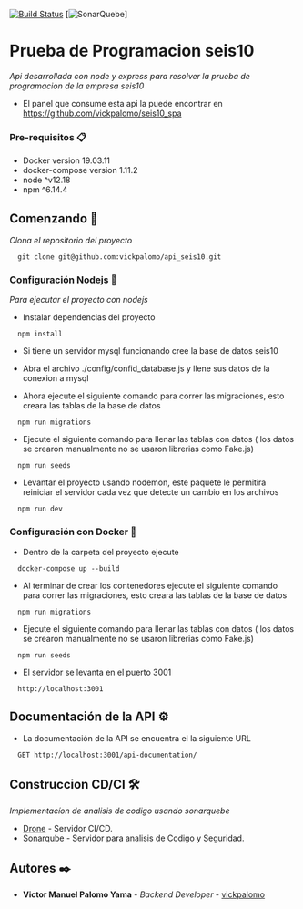 [![Build Status](http://54.184.109.104:8080/api/badges/vickpalomo/api_seis10/status.svg)](http://54.184.109.104:8080/vickpalomo/api_seis10)
[![SonarQuebe](http://54.184.109.104:9000/api/project_badges/measure?project=vickpalomo%3Aapi_seis10&metric=alert_status)]

# Prueba de Programacion seis10

_Api desarrollada con node y express para resolver la prueba de programacion de la empresa seis10_

* El panel que consume esta api la puede encontrar en https://github.com/vickpalomo/seis10_spa

### Pre-requisitos 📋

* Docker version 19.03.11
* docker-compose version 1.11.2
* node ^v12.18
* npm ^6.14.4

## Comenzando 🚀

_Clona el repositorio del proyecto_
```
  git clone git@github.com:vickpalomo/api_seis10.git
```

### Configuración Nodejs 🔧

_Para ejecutar el proyecto con nodejs_

* Instalar dependencias del proyecto

```
  npm install
```
* Si tiene un servidor mysql funcionando cree la base de datos seis10

* Abra el archivo ./config/confid_database.js y llene sus datos de la conexion a mysql

* Ahora ejecute el siguiente comando para correr las migraciones, esto creara las tablas de la base de datos

```
  npm run migrations
```

* Ejecute el siguiente comando para llenar las tablas con datos ( los datos se crearon manualmente no se usaron librerias como Fake.js)

```
  npm run seeds
```

* Levantar el proyecto usando nodemon, este paquete le permitira reiniciar el servidor cada vez que detecte un cambio en los archivos

```
  npm run dev
```

### Configuración con Docker 🔧

* Dentro de la carpeta del proyecto ejecute

```
  docker-compose up --build
```
* Al terminar de crear los contenedores ejecute el siguiente comando para correr las migraciones, esto creara las tablas de la base de datos

```
  npm run migrations
```

* Ejecute el siguiente comando para llenar las tablas con datos ( los datos se crearon manualmente no se usaron librerias como Fake.js)

```
  npm run seeds
```

* El servidor se levanta en el puerto 3001
```
  http://localhost:3001
```

## Documentación de la API ⚙️

* La documentación de la API se encuentra el la siguiente URL

```
  GET http://localhost:3001/api-documentation/
```

## Construccion CD/CI 🛠️

_Implementacíon de analisis de codigo usando sonarquebe_

* [Drone](https://docs.drone.io/) - Servidor CI/CD.
* [Sonarqube](https://docs.sonarqube.org/latest/) - Servidor para analisis de Codigo y Seguridad.

## Autores ✒️

* **Victor Manuel Palomo Yama** - *Backend Developer* - [vickpalomo](http://github.com/vickpalomo)

